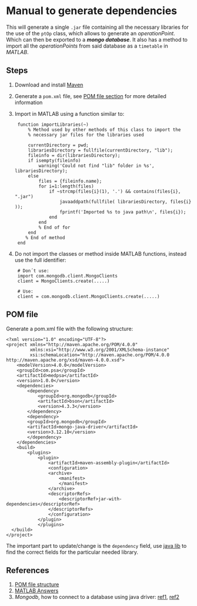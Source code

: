 # Manual to generate dependencies
This will generate a single `.jar` file containing all the necessary libraries 
for the use of the `ptOp` class, which allows to generate an *operationPoint*.
Which can then be exported to a ***mongo database***. It also has a method to 
import all the *operationPoints* from said database as a `timetable` in *MATLAB*.

## Steps
1. Download and install [Maven](https://maven.apache.org/)
2. Generate a `pom.xml` file, see [POM file section](#pom) for more detailed 
information
3. Import in MATLAB using a function similar to:

		function importLibraries(~)
			% Method used by other methods of this class to import the
			% necessary jar files for the libraries used
			
			currentDirectory = pwd;
			librariesDirectory = fullfile(currentDirectory, "lib");
			fileinfo = dir(librariesDirectory);
			if isempty(fileinfo)
				warning('Could not find "lib" folder in %s', librariesDirectory);
			else
				files = {fileinfo.name};
				for i=1:length(files)
					if ~strcmp(files{i}(1), '.') && contains(files{i}, ".jar")
					    javaaddpath(fullfile( librariesDirectory, files{i} ));
					    fprintf('Imported %s to java path\n', files{i});
					end
				end
				% End of for
			end
		   % End of method
		end
4. Do not import the classes or method inside MATLAB functions, instead use the
full identifier:

		# Don´t use:
		import com.mongodb.client.MongoClients
		client = MongoClients.create(.....)

		# Use:
		client = com.mongodb.client.MongoClients.create(.....)

## POM file <a name="pom"></a>
Generate a pom.xml file with the following structure:

	<?xml version="1.0" encoding="UTF-8"?>
	<project xmlns="http://maven.apache.org/POM/4.0.0"
			 xmlns:xsi="http://www.w3.org/2001/XMLSchema-instance"
			 xsi:schemaLocation="http://maven.apache.org/POM/4.0.0 http://maven.apache.org/xsd/maven-4.0.0.xsd">
		<modelVersion>4.0.0</modelVersion>
		<groupId>com.psa</groupId>
		<artifactId>medpsa</artifactId>
		<version>1.0.0</version>
		<dependencies>
			<dependency>
			    <groupId>org.mongodb</groupId>
			    <artifactId>bson</artifactId>
			    <version>4.3.3</version>
			</dependency>
			<dependency>
			<groupId>org.mongodb</groupId>
			<artifactId>mongo-java-driver</artifactId>
			<version>3.12.10</version>
			</dependency>
		</dependencies>
		<build>
			<plugins>
			    <plugin>
			        <artifactId>maven-assembly-plugin</artifactId>
			        <configuration>
			        <archive>
			            <manifest>
			            </manifest>
			        </archive>
			        <descriptorRefs>
			            <descriptorRef>jar-with-dependencies</descriptorRef>
			        </descriptorRefs>
			        </configuration>
			    </plugin>
			    </plugins>
	  </build>
	</project>

The important part to update/change is the `dependency` field, use [java lib](https://javalibs.com/)
to find the correct fields for the particular needed library.


## References


1. [POM file structure](https://maven.apache.org/pom.html#Plugin_Repositories)
2. [MATLAB Answers](https://www.mathworks.com/matlabcentral/answers/713843-can-i-load-java-classes-into-matlab-r2020b-using-maven)
3. *Mongodb*, how to connect to a database using java driver: [ref1](https://mongodb.github.io/mongo-java-driver/4.1/driver/getting-started/quick-start/), [ref2](https://docs.mongodb.com/manual/reference/connection-string/)




